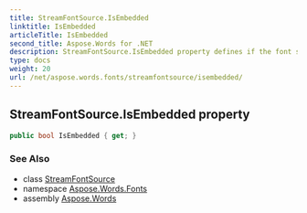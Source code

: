```yaml
---
title: StreamFontSource.IsEmbedded
linktitle: IsEmbedded
articleTitle: IsEmbedded
second_title: Aspose.Words for .NET
description: StreamFontSource.IsEmbedded property defines if the font source is embedded in an Aspose.Words document.
type: docs
weight: 20
url: /net/aspose.words.fonts/streamfontsource/isembedded/
---
```

## StreamFontSource.IsEmbedded property

```csharp
public bool IsEmbedded { get; }
```

### See Also

* class [StreamFontSource](../)
* namespace [Aspose.Words.Fonts](../../../aspose.words.fonts/)
* assembly [Aspose.Words](../../../)

